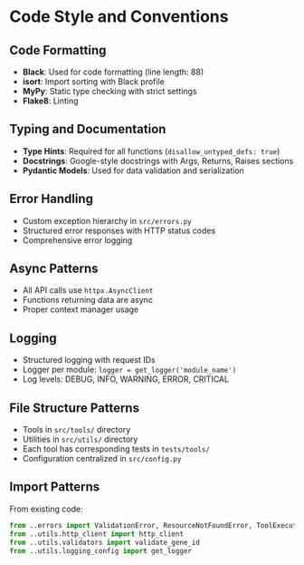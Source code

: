 # Code Style and Conventions

## Code Formatting
- **Black**: Used for code formatting (line length: 88)
- **isort**: Import sorting with Black profile
- **MyPy**: Static type checking with strict settings
- **Flake8**: Linting

## Typing and Documentation
- **Type Hints**: Required for all functions (`disallow_untyped_defs: true`)
- **Docstrings**: Google-style docstrings with Args, Returns, Raises sections
- **Pydantic Models**: Used for data validation and serialization

## Error Handling
- Custom exception hierarchy in `src/errors.py`
- Structured error responses with HTTP status codes
- Comprehensive error logging

## Async Patterns
- All API calls use `httpx.AsyncClient`
- Functions returning data are async
- Proper context manager usage

## Logging
- Structured logging with request IDs
- Logger per module: `logger = get_logger('module_name')`
- Log levels: DEBUG, INFO, WARNING, ERROR, CRITICAL

## File Structure Patterns
- Tools in `src/tools/` directory
- Utilities in `src/utils/` directory
- Each tool has corresponding tests in `tests/tools/`
- Configuration centralized in `src/config.py`

## Import Patterns
From existing code:
```python
from ..errors import ValidationError, ResourceNotFoundError, ToolExecutionError
from ..utils.http_client import http_client
from ..utils.validators import validate_gene_id
from ..utils.logging_config import get_logger
```
